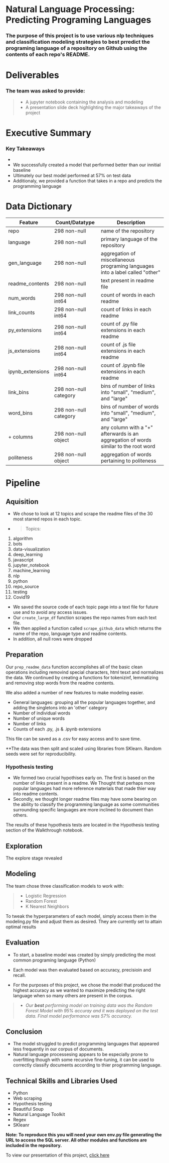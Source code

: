 # Natural Language Processing: Predicting Programing Languages
### The purpose of this project is to use various nlp techniques and classification modeling strategies to best prredict the programing language of a repository on Github using the contents of each repo's README.  

# Deliverables 
### The team was asked to provide:
> - A jupyter notebook containing the analysis and modeling
> - A presentation slide deck highlighting the major takeaways of the project

# Executive Summary
### Key Takeaways
-  
- We successfully created a model that performed better than our innitial baseline
- Ultimately our best model performed at 57% on test data
- Additionaly, we provided a function that takes in a repo and predicts the programming language 

# Data Dictionary

| Feature          | Count/Datatype        | Description                                                                          |
|------------------|-----------------------|--------------------------------------------------------------------------------------|
| repo             | 298 non-null          | name of the repository                                                               |
| language         | 298 non-null          | primary language of the repository                                                   |
| gen_language     | 298 non-null          | aggregation of miscellaneous programing languages into a label called "other"        |
| readme_contents  | 298 non-null          | text present in readme file                                                          |
| num_words        | 298 non-null int64    | count of words in each readme                                                        |
| link_counts      | 298 non-null int64    | count of links in each readme                                                        |
| py_extensions    | 298 non-null int64    | count of .py file extensions in each readme                                          |
| js_extensions    | 298 non-null int64    | count of .js file extensions in each readme                                          |
| ipynb_extensions | 298 non-null int64    | count of .ipynb file extensions in each readme                                       |
| link_bins        | 298 non-null category | bins of number of links into "small", "medium", and "large"                          |
| word_bins        | 298 non-null category | bins of number of words into "small", "medium", and "large"                          |
| + columns        | 298 non-null object   | any column with a "+" afterwards is an aggregation of words similar to the root word |
| politeness       | 298 non-null object   | aggregation of words pertaining to politeness                                        |

# Pipeline 
## Aquisition
- We chose to look at 12 topics and scrape the readme files of the 30 most starred repos in each topic.
- >  Topics:
1. algorithm
2. bots
3. data-visualization
4. deep_learning
5. javascript
6. jupyter_notebook
7. machine_learning
8. nlp
9. python
10. repo_source
11. testing
12. Covid19

- We saved the source code of each topic page into a text file for future use and to avoid any access issues. 
- Our `create_large_df` function scrapes the repo names from each text file.
- We then applied a function called `scrape_github_data` which returns the name of the repo, language type and readme contents.
- In addition, all null rows were dropped

## Preparation 
Our `prep_readme_data` function accomplishes all of the basic clean operations including removind special characters, html tesxt and normalizes the data. We continued by creating a functions for tokenizinf, lemmatizing and removing stop words from the readme contents.

We also added a number of new features to make modeling easier. 
- General languages: grouping all the popular languages together, and adding the singletons into an 'other' category
- Number of individual words
- Number of unique words
- Number of links
- Counts of each .py, .js & .ipynb extensions

This file can be saved as a .csv for easy access and to save time.

**The data was then split and scaled using libraries from SKlearn. Random seeds were set for reproducibility. 
### Hypothesis testing

- We formed two crucial hypothises early on. The first is based on the number of links present in a readme. We Thought that perhaps more popular languages had more reference materials that made thier way into readme contents.
- Secondly, we thought longer readme files may have some bearing on the ability to classify the programming language as some communities surrounding specific languages are more inclined to document than others.

The results of these hypothesis tests are located in the Hypothesis testing section of the Walkthrough notebook. 

## Exploration

The explore stage revealed

## Modeling

The team chose three classification models to work with:
 > - Logistic Regression
 > - Random Forest
 > - K Nearest Neighbors

 To tweak the hyperparameters of each model, simply access them in the modeling.py file and adjust them as desired. They are currently set to attain optimal results
## Evaluation
- To start, a baseline model was created by simply predicting the most common programing language (Python)

- Each model was then evaluated based on accuracy, precisioin and recall.
- For the purposes of this project, we chose the model that produced the highest accuracy as we wanted to maximize predicting the right language when so many others are present in the corpus.

 > -  *Our __best__ performing model on training data was the Random Forest Model with 95% accuray and it was deployed on the test data. Final model performance was 57% accuracy.*

## Conclusion
- The model struggled to predict programming languages that appeared less frequently in our corpus of documents. 
- Natural language processesing appears to be especially prone to overfitting though with some recursive fine-tuning, it can be used to correctly classify documents according to thier programming language.

## Technical Skills and Libraries Used
- Python
- Web scraping
- Hypothesis testing
- Beautiful Soup
- Natural Language Toolkit
- Regex
- SKleanr


**Note: To reproduce this you will need your own env.py file generating the URL to access the SQL server. All other modules and functions are included in the repository.**

To view our presentation of this project, [click here](https://www.canva.com/design/DAD-GzRcYlA/sIfOlRBWbqHXU96QWgMvlQ/view?utm_content=DAD-GzRcYlA&utm_campaign=designshare&utm_medium=link&utm_source=sharebutton)





